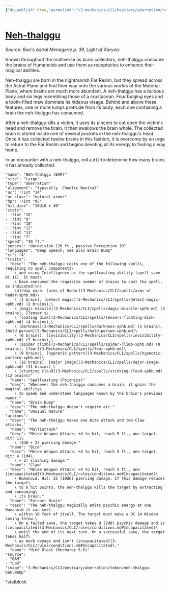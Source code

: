 ```yaml
---
{"dg-publish":true,"permalink":"/3-mechanics/cli/bestiary/aberration/neh-thalggu-bam/","tags":["ttrpg-cli/compendium/src/5e/bam","ttrpg-cli/monster/cr/4","ttrpg-cli/monster/size/large","ttrpg-cli/monster/type/aberration"],"created":"2025-02-22T12:02:28.398-05:00","updated":"2025-02-26T17:46:11.152-05:00"}
---
```


# [Neh-thalggu](3-Mechanics/CLI/bestiary/aberration/neh-thalggu-bam.md)
*Source: Boo's Astral Menagerie p. 39, Light of Xaryxis*  

Known throughout the multiverse as brain collectors, neh-thalggu consume the brains of Humanoids and use them as receptacles to enhance their magical abilities.

Neh-thalggu are born in the nightmarish Far Realm, but they spread across the Astral Plane and find their way onto the various worlds of the Material Plane, where brains are much more abundant. A neh-thalggu has a bulbous body and six legs resembling those of a crustacean. Four bulging eyes and a tooth-filled maw dominate its hideous visage. Behind and above these features, one or more lumps protrude from its body, each one containing a brain the neh-thalggu has consumed.

After a neh-thalggu kills a victim, it uses its pincers to cut open the victim's head and remove the brain. It then swallows the brain whole. The collected brain is stored inside one of several pockets in the neh-thalggu's head. Once it has collected twelve brains in this fashion, it is overcome by an urge to return to the Far Realm and begins devoting all its energy to finding a way home.

In an encounter with a neh-thalggu, roll a `d12` to determine how many brains it has already collected.

```statblock
"name": "Neh-thalggu (BAM)"
"size": "Large"
"type": "aberration"
"alignment": "typically  Chaotic Neutral"
"ac": !!int "14"
"ac_class": "natural armor"
"hp": !!int "95"
"hit_dice": "10d10 + 40"
"stats":
- !!int "15"
- !!int "8"
- !!int "18"
- !!int "12"
- !!int "11"
- !!int "7"
"speed": "40 ft."
"senses": "darkvision 120 ft., passive Perception 10"
"languages": "Deep Speech; see also Brain Dump"
"cr": "4"
"traits":
- "desc": "The neh-thalggu casts one of the following spells, requiring no spell components\
    \ and using Intelligence as the spellcasting ability (spell save DC 11). It must\
    \ have consumed the requisite number of brains to cast the spell, as indicated:\n\
    \n1/day each: [arms of Hadar](3-Mechanics/CLI/spells/arms-of-hadar-xphb.md)\
    \ (1 brain), [detect magic](3-Mechanics/CLI/spells/detect-magic-xphb.md) (2 brains),\
    \ [magic missile](3-Mechanics/CLI/spells/magic-missile-xphb.md) (3 brains), [Tenser's\
    \ floating disk](3-Mechanics/CLI/spells/tensers-floating-disk-xphb.md) (4 brains),\
    \ [darkness](3-Mechanics/CLI/spells/darkness-xphb.md) (5 brains), [hold person](3-Mechanics/CLI/spells/hold-person-xphb.md)\
    \ (6 brains), [invisibility](3-Mechanics/CLI/spells/invisibility-xphb.md) (7 brains),\
    \ [spider climb](3-Mechanics/CLI/spells/spider-climb-xphb.md) (8 brains), [fear](3-Mechanics/CLI/spells/fear-xphb.md)\
    \ (9 brains), [hypnotic pattern](3-Mechanics/CLI/spells/hypnotic-pattern-xphb.md)\
    \ (10 brains), [major image](3-Mechanics/CLI/spells/major-image-xphb.md) (11 brains),\
    \ [stinking cloud](3-Mechanics/CLI/spells/stinking-cloud-xphb.md) (12 brains)"
  "name": "Spellcasting (Psionics)"
- "desc": "Whenever the neh-thalggu consumes a brain, it gains the magical ability\
    \ to speak and understand languages known by the brain's previous owner."
  "name": "Brain Dump"
- "desc": "The neh-thalggu doesn't require air."
  "name": "Unusual Nature"
"actions":
- "desc": "The neh-thalggu makes one Bite attack and two Claw attacks."
  "name": "Multiattack"
- "desc": "Melee Weapon Attack: +4 to hit, reach 5 ft., one target. Hit: 11\
    \ (2d8 + 2) piercing damage."
  "name": "Bite"
- "desc": "Melee Weapon Attack: +4 to hit, reach 5 ft., one target. Hit: 4 (1d4\
    \ + 2) slashing damage."
  "name": "Claw"
- "desc": "Melee Weapon Attack: +4 to hit, reach 5 ft., one [incapacitated](3-Mechanics/CLI/rules/conditions.md#Incapacitated)\
    \ Humanoid. Hit: 35 (10d6) piercing damage. If this damage reduces the target\
    \ to 0 hit points, the neh-thalggu kills the target by extracting and consuming\
    \ its brain."
  "name": "Extract Brain"
- "desc": "The neh-thalggu magically emits psychic energy at one Humanoid it can see\
    \ within 10 feet of itself. The target must make a DC 14 Wisdom saving throw.\
    \ On a failed save, the target takes 9 (2d8) psychic damage and is [incapacitated](3-Mechanics/CLI/rules/conditions.md#Incapacitated)\
    \ until the end of its next turn. On a successful save, the target takes half\
    \ as much damage and isn't [incapacitated](3-Mechanics/CLI/rules/conditions.md#Incapacitated)."
  "name": "Mind Blast (Recharge 5-6)"
"source":
- "BAM"
- "LoX"
"image": "3-Mechanics/CLI/bestiary/aberration/token/neh-thalggu-bam.webp"
```
^statblock